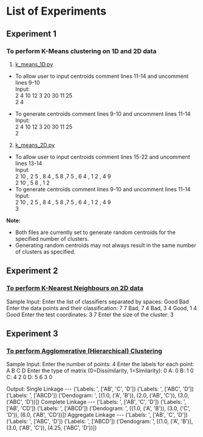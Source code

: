 
# List of Experiments

## Experiment 1
### To perform K-Means clustering on 1D and 2D data

1. [k_means_1D.py](k_means_1D.py)
  - To allow user to input centroids comment lines 11-14 and uncomment lines 9-10  
    Input:  
    2 4 10 12 3 20 30 11 25  
    2 4  
  
  - To generate centroids comment lines 9-10 and uncomment lines 11-14  
    Input:  
    2 4 10 12 3 20 30 11 25  
    2  

2. [k_means_2D.py](k_means_2D.py)
  - To allow user to input centroids comment lines 15-22 and uncomment lines 13-14  
    Input:  
    2 10 , 2 5 , 8 4 , 5 8 ,7 5 , 6 4 , 1 2 , 4 9  
    2 10 , 5 8 , 1 2  
  - To generate centroids comment lines 9-10 and uncomment lines 11-14  
    Input:  
    2 10 , 2 5 , 8 4 , 5 8 ,7 5 , 6 4 , 1 2 , 4 9  
    3  

**Note:** 
- Both files are currently set to generate random centroids for the specified number of clusters. 
- Generating random centroids may not always result in the same number of clusters as specified.

## Experiment 2
### [To perform K-Nearest Neighbours on 2D data](knn.py)

Sample Input:
Enter the list of classifiers separated by spaces: Good Bad
Enter the data points and their classification: 7 7 Bad, 7 4 Bad, 3 4 Good, 1 4 Good
Enter the test coordinates: 3 7
Enter the size of the cluster: 3

## Experiment 3
### [To perform Agglomerative (Hierarchical) Clustering](agglomerative_clustering.py)

Sample Input:
Enter the number of points: 4
Enter the labels for each point: A B C D
Enter the type of matrix (0=Dissimilarity, 1=Similarity): 0
A: 0
B: 1 0
C: 4 2 0
D: 5 6 3 0

Output:
Single Linkage --- 
('Labels: ', ['AB', 'C', 'D'])
('Labels: ', ['ABC', 'D'])
('Labels: ', ['ABCD'])
('Dendogram: ', [(1.0, ('A', 'B')), (2.0, ('AB', 'C')), (3.0, ('ABC', 'D'))])
Complete Linkage --- 
('Labels: ', ['AB', 'C', 'D'])
('Labels: ', ['AB', 'CD'])
('Labels: ', ['ABCD'])
('Dendogram: ', [(1.0, ('A', 'B')), (3.0, ('C', 'D')), (6.0, ('AB', 'CD'))])
Aggregate Linkage --- 
('Labels: ', ['AB', 'C', 'D'])
('Labels: ', ['ABC', 'D'])
('Labels: ', ['ABCD'])
('Dendogram: ', [(1.0, ('A', 'B')), (3.0, ('AB', 'C')), (4.25, ('ABC', 'D'))])
